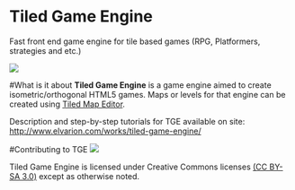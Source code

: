 # Tiled Game Engine
Fast front end game engine for tile based games (RPG, Platformers, strategies and etc.)


<img src="https://raw.githubusercontent.com/elvariongh/tiledgameengine/master/logo.png" />


#What is it about
<b>Tiled Game Engine</b> is a game engine aimed to create isometric/orthogonal HTML5 games. Maps or levels for that engine can be created using <a href="http://http://www.mapeditor.org/" target="_blank">Tiled Map Editor</a>.

Description and step-by-step tutorials for TGE available on site: http://www.elvarion.com/works/tiled-game-engine/

#Contributing to TGE
<img src="http://i.creativecommons.org/l/by-sa/3.0/88x31.png"/>

Tiled Game Engine is licensed under Creative Commons licenses <a href="http://creativecommons.org/licenses/by-sa/3.0/legalcode">
(CC BY-SA 3.0)</a> except as otherwise noted.
